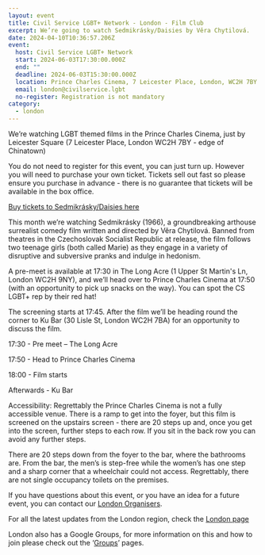 ```yaml
---
layout: event
title: Civil Service LGBT+ Network - London - Film Club
excerpt: We’re going to watch Sedmikrásky/Daisies by Věra Chytilová.
date: 2024-04-10T10:36:57.206Z
event:
  host: Civil Service LGBT+ Network
  start: 2024-06-03T17:30:00.000Z
  end: ""
  deadline: 2024-06-03T15:30:00.000Z
  location: Prince Charles Cinema, 7 Leicester Place, London, WC2H 7BY
  email: london@civilservice.lgbt
  no-register: Registration is not mandatory
category:
  - london
---
```

We’re watching LGBT themed films in the Prince Charles Cinema, just by Leicester Square (7 Leicester Place, London WC2H 7BY - edge of Chinatown)

You do not need to register for this event, you can just turn up. However you will need to purchase your own ticket. Tickets sell out fast so please ensure you purchase in advance - there is no guarantee that tickets will be available in the box office.

[Buy tickets to Sedmikrásky/Daisies here](https://eur03.safelinks.protection.outlook.com/?url=https%3A%2F%2Fprincecharlescinema.com%2FPrinceCharlesCinema.dll%2FBooking%3FBooking%3DTSelectItems.waSelectItemsPrompt.TcsWebMenuItem_0.TcsWebTab_0.TcsPerformance_31003388.TcsSection_18488524&data=05%7C02%7Cross.starkie%40hmrc.gov.uk%7C219ba81d78d84687fbf408dc58908e79%7Cac52f73cfd1a4a9a8e7a4a248f3139e1%7C0%7C0%7C638482625101343618%7CUnknown%7CTWFpbGZsb3d8eyJWIjoiMC4wLjAwMDAiLCJQIjoiV2luMzIiLCJBTiI6Ik1haWwiLCJXVCI6Mn0%3D%7C0%7C%7C%7C&sdata=dmLYCc6cp5JiX3HEtyQT8TVO5yQ%2FXDX0Dpq%2BYBHFP4w%3D&reserved=0)

This month we’re watching Sedmikrásky (1966), a groundbreaking arthouse surrealist comedy film written and directed by Věra Chytilová. Banned from theatres in the Czechoslovak Socialist Republic at release, the film follows two teenage girls (both called Marie) as they engage in a variety of disruptive and subversive pranks and indulge in hedonism.

A pre-meet is available at 17:30 in The Long Acre (1 Upper St Martin's Ln, London WC2H 9NY), and we’ll head over to Prince Charles Cinema at 17:50 (with an opportunity to pick up snacks on the way). You can spot the CS LGBT+ rep by their red hat!

The screening starts at 17:45. After the film we’ll be heading round the corner to Ku Bar (30 Lisle St, London WC2H 7BA) for an opportunity to discuss the film.

17:30 - Pre meet – The Long Acre

17:50 - Head to Prince Charles Cinema

18:00 - Film starts

Afterwards - Ku Bar

Accessibility: Regrettably the Prince Charles Cinema is not a fully accessible venue. There is a ramp to get into the foyer, but this film is screened on the upstairs screen - there are 20 steps up and, once you get into the screen, further steps to each row. If you sit in the back row you can avoid any further steps.

There are 20 steps down from the foyer to the bar, where the bathrooms are. From the bar, the men’s is step-free while the women’s has one step and a sharp corner that a wheelchair could not access. Regrettably, there are not single occupancy toilets on the premises.

If you have questions about this event, or you have an idea for a future event, you can contact our [London Organisers](mailto:%20london@civilservice.lgbt).

For all the latest updates from the London region, check the [London page](https://eur03.safelinks.protection.outlook.com/?url=https%3A%2F%2Fwww.civilservice.lgbt%2Ftopic%2Flondon&data=05%7C02%7Cross.starkie%40hmrc.gov.uk%7C219ba81d78d84687fbf408dc58908e79%7Cac52f73cfd1a4a9a8e7a4a248f3139e1%7C0%7C0%7C638482625101354331%7CUnknown%7CTWFpbGZsb3d8eyJWIjoiMC4wLjAwMDAiLCJQIjoiV2luMzIiLCJBTiI6Ik1haWwiLCJXVCI6Mn0%3D%7C0%7C%7C%7C&sdata=6RIVGxWiCeafaiVqNdyUN2SzGtFsjXyOFtVqLi529YE%3D&reserved=0)

London also has a Google Groups, for more information on this and how to join please check out the ‘[Groups](https://eur03.safelinks.protection.outlook.com/?url=https%3A%2F%2Fwww.civilservice.lgbt%2Fgroups%2F&data=05%7C02%7Cross.starkie%40hmrc.gov.uk%7C219ba81d78d84687fbf408dc58908e79%7Cac52f73cfd1a4a9a8e7a4a248f3139e1%7C0%7C0%7C638482625101362404%7CUnknown%7CTWFpbGZsb3d8eyJWIjoiMC4wLjAwMDAiLCJQIjoiV2luMzIiLCJBTiI6Ik1haWwiLCJXVCI6Mn0%3D%7C0%7C%7C%7C&sdata=KwK5P5xMWjSL%2FPw9E%2BtIDjEqexPXs9AUL9WaUmCap%2FY%3D&reserved=0)’ pages.
